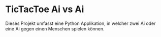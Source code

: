 # TicTacToe Ai vs Ai
Dieses Projekt umfasst eine Python Applikation, in welcher zwei Ai oder eine Ai gegen einen Menschen spielen können.
